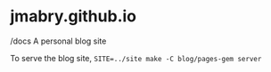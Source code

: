 # jmabry.github.io

/docs
A personal blog site

To serve the blog site, `SITE=../site make -C blog/pages-gem server`
